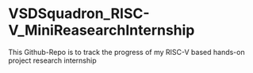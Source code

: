 # VSDSquadron_RISC-V_MiniReasearchInternship
This Github-Repo is to track the progress of my RISC-V based hands-on project research internship 

